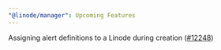 ```yaml
---
"@linode/manager": Upcoming Features
---
```


Assigning alert definitions to a Linode during creation ([#12248](https://github.com/linode/manager/pull/12248))
